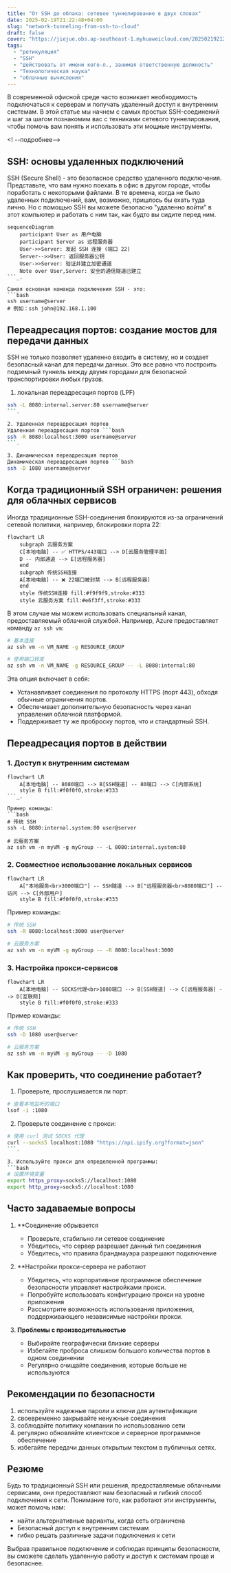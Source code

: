 ```yaml
---
title: "От SSH до облака: сетевое туннелирование в двух словах"
date: 2025-02-19T21:22:48+04:00
slug: "network-tunneling-from-ssh-to-cloud"
draft: false
cover: "https://jiejue.obs.ap-southeast-1.myhuaweicloud.com/20250219212606569.webp"
tags:
  - "ретикуляция"
  - "SSH"
  - "действовать от имени кого-л., занимая ответственную должность"
  - "Технологическая наука"
  - "облачные вычисления"
---
```


В современной офисной среде часто возникает необходимость подключаться к серверам и получать удаленный доступ к внутренним системам. В этой статье мы начнем с самых простых SSH-соединений и шаг за шагом познакомим вас с техниками сетевого туннелирования, чтобы помочь вам понять и использовать эти мощные инструменты.

<! --подробнее-->

## SSH: основы удаленных подключений

SSH (Secure Shell) - это безопасное средство удаленного подключения. Представьте, что вам нужно поехать в офис в другом городе, чтобы поработать с некоторыми файлами. В те времена, когда не было удаленных подключений, вам, возможно, пришлось бы ехать туда лично. Но с помощью SSH вы можете безопасно \"удаленно войти\" в этот компьютер и работать с ним так, как будто вы сидите перед ним.

```mermaid
sequenceDiagram
    participant User as 用户电脑
    participant Server as 远程服务器
    User->>Server: 发起 SSH 连接 (端口 22)
    Server-->>User: 返回服务器公钥
    User->>Server: 验证并建立加密通道
    Note over User,Server: 安全的通信隧道已建立
```_.

Самая основная команда подключения SSH - это:
```bash
ssh username@server
# 例如：ssh john@192.168.1.100
```

## Переадресация портов: создание мостов для передачи данных

SSH не только позволяет удаленно входить в систему, но и создает безопасный канал для передачи данных. Это все равно что построить подземный туннель между двумя городами для безопасной транспортировки любых грузов.

1. локальная переадресация портов (LPF)
```bash
ssh -L 8080:internal.server:80 username@server
```.

2. Удаленная переадресация портов
Удаленная переадресация портов ```bash
ssh -R 8080:localhost:3000 username@server
```.

3. Динамическая переадресация портов
Динамическая переадресация портов ```bash
ssh -D 1080 username@server
```

## Когда традиционный SSH ограничен: решения для облачных сервисов

Иногда традиционные SSH-соединения блокируются из-за ограничений сетевой политики, например, блокировки порта 22:

```mermaid
flowchart LR
    subgraph 云服务方案
    C[本地电脑] -- ✅ HTTPS/443端口 --> D[云服务管理平面]
    D -- 内部通道 --> E[远程服务器]
    end
    subgraph 传统SSH连接
    A[本地电脑] -- ❌ 22端口被封禁 --> B[远程服务器]
    end
    style 传统SSH连接 fill:#f9f9f9,stroke:#333
    style 云服务方案 fill:#e6f3ff,stroke:#333
```

В этом случае мы можем использовать специальный канал, предоставляемый облачной службой. Например, Azure предоставляет команду `az ssh vm`:

```bash
# 基本连接
az ssh vm -n VM_NAME -g RESOURCE_GROUP

# 使用端口转发
az ssh vm -n VM_NAME -g RESOURCE_GROUP -- -L 8080:internal:80
```

Эта опция включает в себя:
- Устанавливает соединения по протоколу HTTPS (порт 443), обходя обычные ограничения портов.
- Обеспечивает дополнительную безопасность через канал управления облачной платформой.
- Поддерживает ту же проброску портов, что и стандартный SSH.

## Переадресация портов в действии

### 1. Доступ к внутренним системам
```mermaid
flowchart LR
    A[本地电脑] -- 8080端口 --> B[SSH隧道] -- 80端口 --> C[内部系统]
    style B fill:#f0f0f0,stroke:#333
```_.

Пример команды:
```bash
# 传统 SSH
ssh -L 8080:internal.system:80 user@server

# 云服务方案
az ssh vm -n myVM -g myGroup -- -L 8080:internal.system:80
```

### 2. Совместное использование локальных сервисов
```mermaid
flowchart LR
    A["本地服务<br>3000端口"] -- SSH隧道 --> B["远程服务器<br>8080端口"] -- 访问 --> C[外部用户]
    style B fill:#f0f0f0,stroke:#333
```

Пример команды:
```bash
# 传统 SSH
ssh -R 8080:localhost:3000 user@server

# 云服务方案
az ssh vm -n myVM -g myGroup -- -R 8080:localhost:3000
```

### 3. Настройка прокси-сервисов
```mermaid
flowchart LR
    A[本地电脑] -- SOCKS代理<br>1080端口 --> B[SSH隧道] --> C[远程服务器] --> D[互联网]
    style B fill:#f0f0f0,stroke:#333
```

Пример команды:
```bash
# 传统 SSH
ssh -D 1080 user@server

# 云服务方案
az ssh vm -n myVM -g myGroup -- -D 1080
```

## Как проверить, что соединение работает?

1. Проверьте, прослушивается ли порт:
```bash
# 查看本地监听的端口
lsof -i :1080
```

2. Проверьте соединение с прокси:
```bash
# 使用 curl 测试 SOCKS 代理
curl --socks5 localhost:1080 "https://api.ipify.org?format=json"
```.

3. Используйте прокси для определенной программы:
```bash
# 设置环境变量
export https_proxy=socks5://localhost:1080
export http_proxy=socks5://localhost:1080
```

## Часто задаваемые вопросы

1. **Соединение обрывается
   - Проверьте, стабильно ли сетевое соединение
   - Убедитесь, что сервер разрешает данный тип соединения
   - Убедитесь, что правила брандмауэра разрешают подключение

2. **Настройки прокси-сервера не работают
   - Убедитесь, что корпоративное программное обеспечение безопасности управляет настройками прокси.
   - Попробуйте использовать конфигурацию прокси на уровне приложения
   - Рассмотрите возможность использования приложения, поддерживающего независимые настройки прокси.

3. **Проблемы с производительностью**
   - Выбирайте географически близкие серверы
   - Избегайте проброса слишком большого количества портов в одном соединении
   - Регулярно очищайте соединения, которые больше не используются

## Рекомендации по безопасности

1. используйте надежные пароли и ключи для аутентификации
2. своевременно закрывайте ненужные соединения
3. соблюдайте политику компании по использованию сети
4. регулярно обновляйте клиентское и серверное программное обеспечение
5. избегайте передачи данных открытым текстом в публичных сетях.

## Резюме

Будь то традиционный SSH или решения, предоставляемые облачными сервисами, они предоставляют нам безопасный и гибкий способ подключения к сети. Понимание того, как работают эти инструменты, может помочь нам:
- найти альтернативные варианты, когда сеть ограничена
- Безопасный доступ к внутренним системам
- гибко решать различные задачи подключения к сети

Выбрав правильное подключение и соблюдая принципы безопасности, вы сможете сделать удаленную работу и доступ к системам проще и безопаснее.
